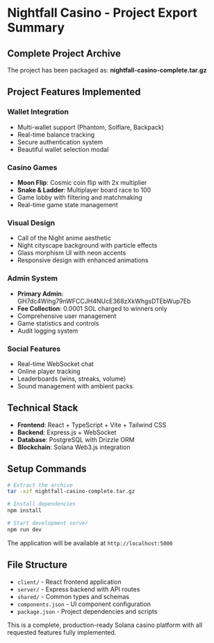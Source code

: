 # Nightfall Casino - Project Export Summary

## Complete Project Archive

The project has been packaged as: **nightfall-casino-complete.tar.gz**

## Project Features Implemented

### Wallet Integration
- Multi-wallet support (Phantom, Solflare, Backpack)
- Real-time balance tracking
- Secure authentication system
- Beautiful wallet selection modal

### Casino Games
- **Moon Flip**: Cosmic coin flip with 2x multiplier
- **Snake & Ladder**: Multiplayer board race to 100
- Game lobby with filtering and matchmaking
- Real-time game state management

### Visual Design
- Call of the Night anime aesthetic
- Night cityscape background with particle effects
- Glass morphism UI with neon accents
- Responsive design with enhanced animations

### Admin System
- **Primary Admin**: GH7dc4Wihg79nWFCCJH4NUcE368zXkWhgsDTEbWup7Eb
- **Fee Collection**: 0.0001 SOL charged to winners only
- Comprehensive user management
- Game statistics and controls
- Audit logging system

### Social Features
- Real-time WebSocket chat
- Online player tracking
- Leaderboards (wins, streaks, volume)
- Sound management with ambient packs

## Technical Stack
- **Frontend**: React + TypeScript + Vite + Tailwind CSS
- **Backend**: Express.js + WebSocket
- **Database**: PostgreSQL with Drizzle ORM
- **Blockchain**: Solana Web3.js integration

## Setup Commands
```bash
# Extract the archive
tar -xzf nightfall-casino-complete.tar.gz

# Install dependencies
npm install

# Start development server
npm run dev
```

The application will be available at `http://localhost:5000`

## File Structure
- `client/` - React frontend application
- `server/` - Express backend with API routes
- `shared/` - Common types and schemas
- `components.json` - UI component configuration
- `package.json` - Project dependencies and scripts

This is a complete, production-ready Solana casino platform with all requested features fully implemented.